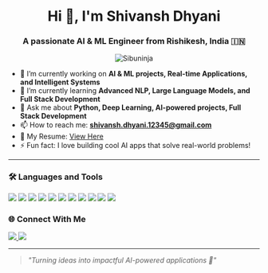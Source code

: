 <h1 align="center">Hi 👋, I'm Shivansh Dhyani</h1>
<h3 align="center">A passionate AI & ML Engineer from Rishikesh, India 🇮🇳</h3>

<p align="center">
  <img src="https://komarev.com/ghpvc/?username=Sibuninja&label=Profile%20views&color=0e75b6&style=flat" alt="Sibuninja" />
</p>

- 🔭 I’m currently working on **AI & ML projects, Real-time Applications, and Intelligent Systems**  
- 🌱 I’m currently learning **Advanced NLP, Large Language Models, and Full Stack Development**  
- 💬 Ask me about **Python, Deep Learning, AI-powered projects, Full Stack Development**  
- 📫 How to reach me: **shivansh.dhyani.12345@gmail.com**  
- 📄 My Resume: [View Here](mailto:shivansh.dhyani.12345@gmail.com)  
- ⚡ Fun fact: I love building cool AI apps that solve real-world problems!

---

### 🛠️ Languages and Tools
<p align="left">
  <img src="https://img.shields.io/badge/C++-00599C?style=for-the-badge&logo=c%2B%2B&logoColor=white"/>
  <img src="https://img.shields.io/badge/Python-3776AB?style=for-the-badge&logo=python&logoColor=white"/>
  <img src="https://img.shields.io/badge/Java-ED8B00?style=for-the-badge&logo=openjdk&logoColor=white"/>
  <img src="https://img.shields.io/badge/HTML5-E34F26?style=for-the-badge&logo=html5&logoColor=white"/>
  <img src="https://img.shields.io/badge/CSS3-1572B6?style=for-the-badge&logo=css3&logoColor=white"/>
  <img src="https://img.shields.io/badge/TensorFlow-FF6F00?style=for-the-badge&logo=tensorflow&logoColor=white"/>
  <img src="https://img.shields.io/badge/PyTorch-EE4C2C?style=for-the-badge&logo=pytorch&logoColor=white"/>
  <img src="https://img.shields.io/badge/OpenCV-5C3EE8?style=for-the-badge&logo=opencv&logoColor=white"/>
  <img src="https://img.shields.io/badge/React_Native-20232A?style=for-the-badge&logo=react&logoColor=61DAFB"/>
  <img src="https://img.shields.io/badge/Firebase-FFCA28?style=for-the-badge&logo=firebase&logoColor=white"/>
  <img src="https://img.shields.io/badge/Node.js-339933?style=for-the-badge&logo=nodedotjs&logoColor=white"/>
</p>


### 🌐 Connect With Me
<p align="left">
<a href="https://linkedin.com/in/shivansh-dhyani-123zyx" target="blank">
  <img src="https://img.shields.io/badge/LinkedIn-blue?style=for-the-badge&logo=linkedin&logoColor=white"/>
</a>
<a href="https://github.com/Sibuninja" target="blank">
  <img src="https://img.shields.io/badge/GitHub-181717?style=for-the-badge&logo=github&logoColor=white"/>
</a>
</p>

---

> *"Turning ideas into impactful AI-powered applications 🚀"*
